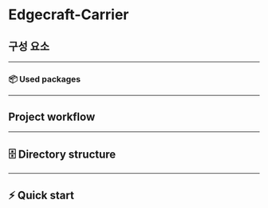 # Edgecraft-Carrier

## 구성 요소

-----
### 📦 Used packages

-----
## Project workflow 

-----
## 🗄 Directory structure

-----
## ⚡️ Quick start